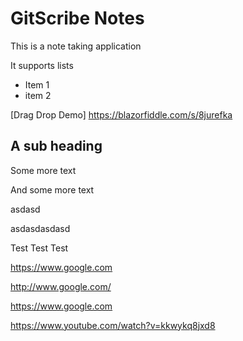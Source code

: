 <!--GSREF-->
# GitScribe Notes

This is a note taking application

It supports lists

* Item 1
* item 2

[Drag Drop Demo] https://blazorfiddle.com/s/8jurefka

[comment]: <> (a reference style link.)

<!--GSREF-->
## A sub heading
<!--GSREF-->
Some more text
<!--GSREF-->
And some more text
<!--GSREF-->







<!--GSREF-->
asdasd
<!--GSREF-->
asdasdasdasd
<!--GSREF-->
Test
Test
Test

<!--GSREF55U21A-->
https://www.google.com
<!--GSREFO4ZGA0-->
http://www.google.com/
<!--GSREF6JKX3Y-->
https://www.google.com
<!--GSREF3467T4-->
https://www.youtube.com/watch?v=kkwykq8jxd8